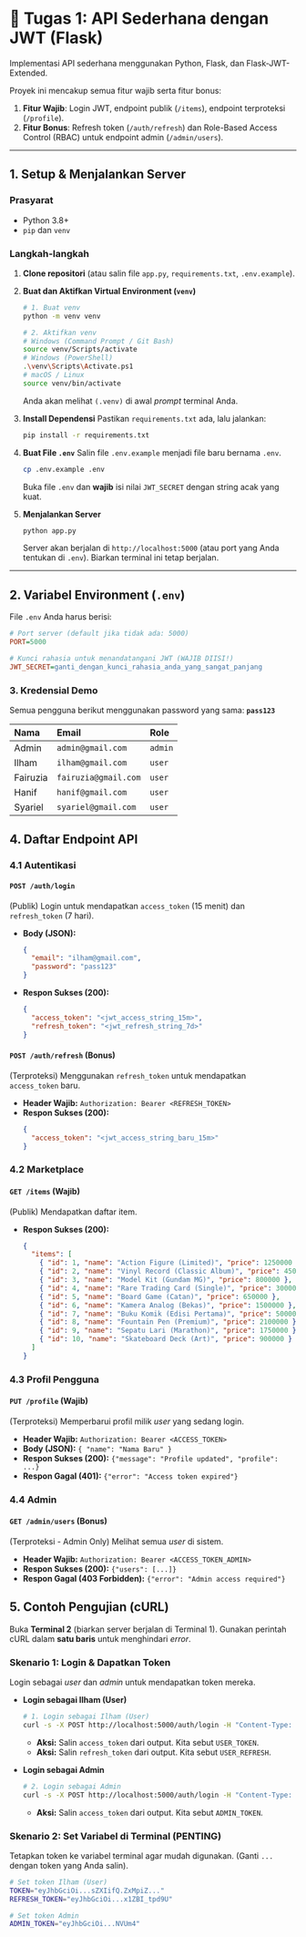 # 📘 Tugas 1: API Sederhana dengan JWT (Flask)

Implementasi API sederhana menggunakan Python, Flask, dan Flask-JWT-Extended.

Proyek ini mencakup semua fitur wajib serta fitur bonus:
1.  **Fitur Wajib**: Login JWT, endpoint publik (`/items`), endpoint terproteksi (`/profile`).
2.  **Fitur Bonus**: Refresh token (`/auth/refresh`) dan Role-Based Access Control (RBAC) untuk endpoint admin (`/admin/users`).

---

## 1. Setup & Menjalankan Server

### Prasyarat
* Python 3.8+
* `pip` dan `venv`

### Langkah-langkah
1.  **Clone repositori** (atau salin file `app.py`, `requirements.txt`, `.env.example`).

2.  **Buat dan Aktifkan Virtual Environment (`venv`)**
    ```bash
    # 1. Buat venv
    python -m venv venv
    
    # 2. Aktifkan venv
    # Windows (Command Prompt / Git Bash)
    source venv/Scripts/activate
    # Windows (PowerShell)
    .\venv\Scripts\Activate.ps1
    # macOS / Linux
    source venv/bin/activate
    ```
    Anda akan melihat `(.venv)` di awal *prompt* terminal Anda.

3.  **Install Dependensi**
    Pastikan `requirements.txt` ada, lalu jalankan:
    ```bash
    pip install -r requirements.txt
    ```

4.  **Buat File `.env`**
    Salin file `.env.example` menjadi file baru bernama `.env`.
    ```bash
    cp .env.example .env
    ```
    Buka file `.env` dan **wajib** isi nilai `JWT_SECRET` dengan string acak yang kuat.

5.  **Menjalankan Server**
    ```bash
    python app.py
    ```
    Server akan berjalan di `http://localhost:5000` (atau port yang Anda tentukan di `.env`). Biarkan terminal ini tetap berjalan.

---

## 2. Variabel Environment (`.env`)

File `.env` Anda harus berisi:

```ini
# Port server (default jika tidak ada: 5000)
PORT=5000

# Kunci rahasia untuk menandatangani JWT (WAJIB DIISI!)
JWT_SECRET=ganti_dengan_kunci_rahasia_anda_yang_sangat_panjang
```

### 3. Kredensial Demo

Semua pengguna berikut menggunakan password yang sama: **`pass123`**

| Nama      | Email                  | Role    |
| :-------- | :--------------------- | :------ |
| Admin     | `admin@gmail.com`      | `admin` |
| Ilham     | `ilham@gmail.com`      | `user`  |
| Fairuzia  | `fairuzia@gmail.com`   | `user`  |
| Hanif     | `hanif@gmail.com`      | `user`  |
| Syariel   | `syariel@gmail.com`    | `user`  |

## 4. Daftar Endpoint API

### 4.1 Autentikasi

#### `POST /auth/login`
(Publik) Login untuk mendapatkan `access_token` (15 menit) dan `refresh_token` (7 hari).

* **Body (JSON):**
    ```json
    {
      "email": "ilham@gmail.com",
      "password": "pass123"
    }
    ```
* **Respon Sukses (200):**
    ```json
    {
      "access_token": "<jwt_access_string_15m>",
      "refresh_token": "<jwt_refresh_string_7d>"
    }
    ```

#### `POST /auth/refresh` (Bonus)
(Terproteksi) Menggunakan `refresh_token` untuk mendapatkan `access_token` baru.

* **Header Wajib:** `Authorization: Bearer <REFRESH_TOKEN>`
* **Respon Sukses (200):**
    ```json
    {
      "access_token": "<jwt_access_string_baru_15m>"
    }
    ```

### 4.2 Marketplace

#### `GET /items` (Wajib)
(Publik) Mendapatkan daftar item.

* **Respon Sukses (200):**
    ```json
    {
      "items": [
        { "id": 1, "name": "Action Figure (Limited)", "price": 1250000 },
        { "id": 2, "name": "Vinyl Record (Classic Album)", "price": 450000 },
        { "id": 3, "name": "Model Kit (Gundam MG)", "price": 800000 },
        { "id": 4, "name": "Rare Trading Card (Single)", "price": 300000 },
        { "id": 5, "name": "Board Game (Catan)", "price": 650000 },
        { "id": 6, "name": "Kamera Analog (Bekas)", "price": 1500000 },
        { "id": 7, "name": "Buku Komik (Edisi Pertama)", "price": 500000 },
        { "id": 8, "name": "Fountain Pen (Premium)", "price": 2100000 },
        { "id": 9, "name": "Sepatu Lari (Marathon)", "price": 1750000 },
        { "id": 10, "name": "Skateboard Deck (Art)", "price": 900000 }
      ]
    }
    ```

### 4.3 Profil Pengguna

#### `PUT /profile` (Wajib)
(Terproteksi) Memperbarui profil milik *user* yang sedang login.

* **Header Wajib:** `Authorization: Bearer <ACCESS_TOKEN>`
* **Body (JSON):** `{ "name": "Nama Baru" }`
* **Respon Sukses (200):** `{"message": "Profile updated", "profile": ...}`
* **Respon Gagal (401):** `{"error": "Access token expired"}`

### 4.4 Admin

#### `GET /admin/users` (Bonus)
(Terproteksi - Admin Only) Melihat semua *user* di sistem.

* **Header Wajib:** `Authorization: Bearer <ACCESS_TOKEN_ADMIN>`
* **Respon Sukses (200):** `{"users": [...]}`
* **Respon Gagal (403 Forbidden):** `{"error": "Admin access required"}`

## 5. Contoh Pengujian (cURL)

Buka **Terminal 2** (biarkan server berjalan di Terminal 1). Gunakan perintah cURL dalam **satu baris** untuk menghindari *error*.

### Skenario 1: Login & Dapatkan Token
Login sebagai *user* dan *admin* untuk mendapatkan token mereka.

* **Login sebagai Ilham (User)**
    ```bash
    # 1. Login sebagai Ilham (User)
    curl -s -X POST http://localhost:5000/auth/login -H "Content-Type: application/json" -d '{"email":"ilham@gmail.com","password":"pass123"}'
    ```
    * **Aksi:** Salin `access_token` dari output. Kita sebut `USER_TOKEN`.
    * **Aksi:** Salin `refresh_token` dari output. Kita sebut `USER_REFRESH`.

* **Login sebagai Admin**
    ```bash
    # 2. Login sebagai Admin
    curl -s -X POST http://localhost:5000/auth/login -H "Content-Type: application/json" -d '{"email":"admin@gmail.com","password":"pass123"}'
    ```
    * **Aksi:** Salin `access_token` dari output. Kita sebut `ADMIN_TOKEN`.

### Skenario 2: Set Variabel di Terminal (PENTING)
Tetapkan token ke variabel terminal agar mudah digunakan. (Ganti `...` dengan token yang Anda salin).

```bash
# Set token Ilham (User)
TOKEN="eyJhbGciOi...sZXIifQ.ZxMpiZ..."
REFRESH_TOKEN="eyJhbGciOi...x1ZBI_tpd9U"

# Set token Admin
ADMIN_TOKEN="eyJhbGciOi...NVUm4"



